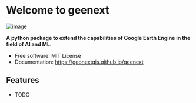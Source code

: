 # Welcome to geenext


[![image](https://img.shields.io/pypi/v/geenext.svg)](https://pypi.python.org/pypi/geenext)


**A python package to extend the capabilities of Google Earth Engine in the field of AI and ML.**


-   Free software: MIT License
-   Documentation: <https://geonextgis.github.io/geenext>
    

## Features

-   TODO
